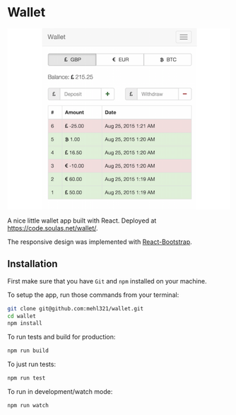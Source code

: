 # Wallet

<p align="center">
  <img src="screenshot.png" alt="Wallet">
</p>

A nice little wallet app built with React. Deployed at https://code.soulas.net/wallet/.

The responsive design was implemented with [React-Bootstrap](http://react-bootstrap.github.io/).

## Installation

First make sure that you have `Git` and `npm` installed on your machine.

To setup the app, run those commands from your terminal:

```bash
git clone git@github.com:mehl321/wallet.git
cd wallet
npm install
```

To run tests and build for production:

```bash
npm run build
```

To just run tests:

```bash
npm run test
```

To run in development/watch mode:

```bash
npm run watch
```
